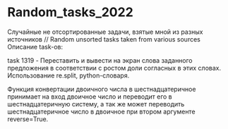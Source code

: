# Random_tasks_2022
Случайные не отсортированные задачи, взятые мной из разных источников // Random unsorted tasks taken from various sources
Описание task-ов:

task 1319 - Переставить и вывести на экран слова заданного предложения
в соответствии с ростом доли согласных в этих словах. Использование re.split, python-словаря.

Функция конвертации двоичного числа в шестнадцатеричное принимает на вход двоичное число и переводит его в 
шестнадцатеричную систему, а так же может переводить шестнадцатеричное число в двоичное при 
втором аргументе reverse=True.
